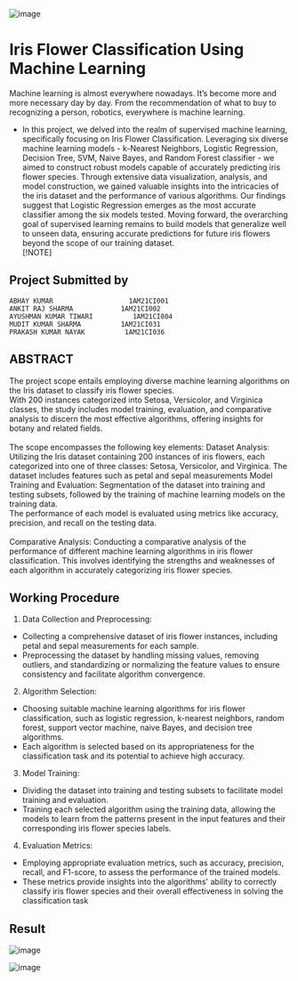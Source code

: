 ![image](https://github.com/abhayku2002/Iris-flower-classification-using-machine-learning/assets/34162485/8aa02cf7-5ad7-4c5a-bc1b-9d52b5cc9989)
# Iris Flower Classification Using Machine Learning <br/>
Machine learning is almost everywhere nowadays. It’s become more and more necessary day by day. From the recommendation of what to buy to recognizing a person, robotics, everywhere is machine learning. 
* In this project, we delved into the realm of supervised machine learning, specifically focusing on Iris Flower Classification. Leveraging six diverse machine learning models - k-Nearest Neighbors, Logistic Regression, Decision Tree, SVM, Naive Bayes, and Random Forest classifier - we aimed to construct robust models capable of accurately predicting iris flower species. Through extensive data visualization, analysis, and model construction, we gained valuable insights into the intricacies of the iris dataset and the performance of various algorithms. Our findings suggest that Logistic Regression emerges as the most accurate classifier among the six models tested. Moving forward, the overarching goal of supervised learning remains to build models that generalize well to unseen data, ensuring accurate predictions for future iris flowers beyond the scope of our training dataset. <br/>
[!NOTE]

## Project Submitted by  <br/>

```
ABHAY KUMAR                   1AM21CI001 
ANKIT RAJ SHARMA	        1AM21CI002  
AYUSHMAN KUMAR TIWARI	       1AM21CI004  
MUDIT KUMAR SHARMA          1AM21CI031 
PRAKASH KUMAR NAYAK	         1AM21CI036  
 ```



## ABSTRACT <br>
The project scope entails employing diverse machine learning algorithms on the Iris dataset to classify iris flower species. <br/>
With 200 instances categorized into Setosa, Versicolor, and Virginica classes, the study includes model training, evaluation, and comparative analysis to discern the most effective algorithms, offering insights for botany and related fields. <br/> <br/>
The scope encompasses the following key elements: 
Dataset Analysis: Utilizing the Iris dataset containing 200 instances of iris flowers, each categorized into one of three classes: Setosa, Versicolor, and Virginica. The dataset includes features such as petal and sepal measurements
Model Training and Evaluation: Segmentation of the dataset into training and testing subsets, followed by the training of machine learning models on the training data. <br/>
The performance of each model is evaluated using metrics like accuracy, precision, and recall on the testing data.<br/> <br/>
Comparative Analysis: Conducting a comparative analysis of the performance of different machine learning algorithms in iris flower classification. 
This involves identifying the strengths and weaknesses of each algorithm in accurately categorizing iris flower species.<br/>

## Working Procedure <br/>

1.	Data Collection and Preprocessing: <br/>
* Collecting a comprehensive dataset of iris flower instances, including petal and sepal measurements for each sample. 
*	Preprocessing the dataset by handling missing values, removing outliers, and standardizing or normalizing the feature values to ensure consistency and facilitate algorithm convergence.
2.	Algorithm Selection: <br/>
*	Choosing suitable machine learning algorithms for iris flower classification, such as logistic regression, k-nearest neighbors, random forest, support vector machine, naive Bayes, and decision tree algorithms. 
*	Each algorithm is selected based on its appropriateness for the classification task and its potential to achieve high accuracy.
3.	Model Training: <br/>
*	Dividing the dataset into training and testing subsets to facilitate model training and evaluation. 
*	Training each selected algorithm using the training data, allowing the models to learn from the patterns present in the input features and their corresponding iris flower species labels.
4.	Evaluation Metrics: <br/>
*	Employing appropriate evaluation metrics, such as accuracy, precision, recall, and F1-score, to assess the performance of the trained models. 
*	These metrics provide insights into the algorithms' ability to correctly classify iris flower species and their overall effectiveness in solving the classification task


## Result <br/>
![image](https://github.com/abhayku2002/Iris-flower-classification-using-machine-learning/assets/34162485/766fd743-f54c-4bff-a07f-b5ed62569a39)

![image](https://github.com/abhayku2002/Iris-flower-classification-using-machine-learning/assets/34162485/45f24a90-408d-49f4-bb6f-b4171d875609)

